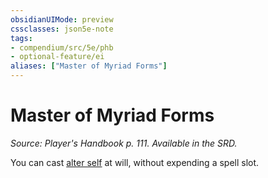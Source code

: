 ```yaml
---
obsidianUIMode: preview
cssclasses: json5e-note
tags:
- compendium/src/5e/phb
- optional-feature/ei
aliases: ["Master of Myriad Forms"]
---
```

# Master of Myriad Forms
*Source: Player's Handbook p. 111. Available in the SRD.* 

You can cast [alter self](../spells/alter-self.md#) at will, without expending a spell slot.